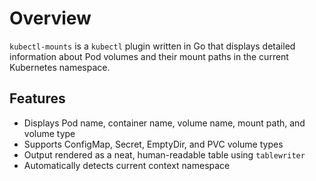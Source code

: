 # Overview

`kubectl-mounts` is a `kubectl` plugin written in Go that displays detailed information about Pod volumes and their mount paths in the current Kubernetes namespace.

## Features

- Displays Pod name, container name, volume name, mount path, and volume type
- Supports ConfigMap, Secret, EmptyDir, and PVC volume types
- Output rendered as a neat, human-readable table using `tablewriter`
- Automatically detects current context namespace